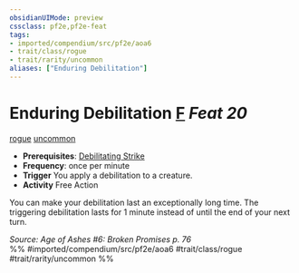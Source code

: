 ```yaml
---
obsidianUIMode: preview
cssclass: pf2e,pf2e-feat
tags:
- imported/compendium/src/pf2e/aoa6
- trait/class/rogue
- trait/rarity/uncommon
aliases: ["Enduring Debilitation"]
---
```

# Enduring Debilitation  [F](chapter-9-playing-the-game.md#Actions "Free Action") *Feat 20*  
[rogue](rules/traits/rogue.md)  [uncommon](uncommon.md)  

- **Prerequisites**: [Debilitating Strike](debilitating-strike.md)
- **Frequency**: once per minute
- **Trigger** You apply a debilitation to a creature.
- **Activity** Free Action

You can make your debilitation last an exceptionally long time. The triggering debilitation lasts for 1 minute instead of until the end of your next turn.

*Source: Age of Ashes #6: Broken Promises p. 76*  
%% #imported/compendium/src/pf2e/aoa6 #trait/class/rogue #trait/rarity/uncommon %%